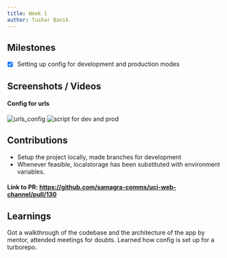 ```yaml
---
title: Week 1
author: Tushar Banik   
---
```


## Milestones
- [x] Setting up config for development and production modes

## Screenshots / Videos 
#### Config for urls
![urls_config](https://i.postimg.cc/v8544B3v/Screenshot-2023-07-25-at-9-11-44-PM.png)
![script for dev and prod](https://i.postimg.cc/BnmLJVM9/Screenshot-2023-07-25-at-9-11-56-PM.png)

## Contributions
-  Setup the project locally, made branches for development   
-  Whenever feasible, localstorage has been substituted with environment variables.

#### Link to PR: https://github.com/samagra-comms/uci-web-channel/pull/130

## Learnings
Got a walkthrough of the codebase and the architecture of the app by mentor, attended meetings for doubts. Learned how config is set up for a turborepo.


